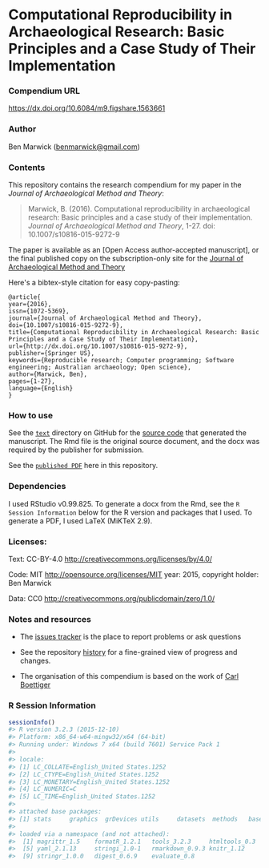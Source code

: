 <!-- README.md is generated from README.Rmd. Please edit that file -->
Computational Reproducibility in Archaeological Research: Basic Principles and a Case Study of Their Implementation
===================================================================================================================

### Compendium URL

<https://dx.doi.org/10.6084/m9.figshare.1563661>

### Author

Ben Marwick (<benmarwick@gmail.com>)

### Contents

This repository contains the research compendium for my paper in the *Journal of Archaeological Method and Theory*:

> Marwick, B. (2016). Computational reproducibility in archaeological research: Basic principles and a case study of their implementation. *Journal of Archaeological Method and Theory*, 1-27. doi: 10.1007/s10816-015-9272-9

The paper is available as an [Open Access author-accepted manuscript], or the final published copy on the subscription-only site for the [Journal of Archaeological Method and Theory](http://link.springer.com/article/10.1007/s10816-015-9272-9)

Here's a bibtex-style citation for easy copy-pasting:

    @article{
    year={2016},
    issn={1072-5369},
    journal={Journal of Archaeological Method and Theory},
    doi={10.1007/s10816-015-9272-9},
    title={Computational Reproducibility in Archaeological Research: Basic Principles and a Case Study of Their Implementation},
    url={http://dx.doi.org/10.1007/s10816-015-9272-9},
    publisher={Springer US},
    keywords={Reproducible research; Computer programming; Software engineering; Australian archaeology; Open science},
    author={Marwick, Ben},
    pages={1-27},
    language={English}
    }

### How to use

See the [`text`](https://github.com/benmarwick/basic_computational_reproducibility_case_study/tree/master/text) directory on GitHub for the [source code](https://github.com/benmarwick/basic_computational_reproducibility_case_study/blob/master/text/basic_computational_reproducibility.Rmd) that generated the manuscript. The Rmd file is the original source document, and the docx was required by the publisher for submission.

See the [`published PDF`](https://github.com/benmarwick/basic_computational_reproducibility_case_study/tree/master/published) here in this repository.

### Dependencies

I used RStudio v0.99.825. To generate a docx from the Rmd, see the `R Session Information` below for the R version and packages that I used. To generate a PDF, I used LaTeX (MiKTeX 2.9).

### Licenses:

Text: CC-BY-4.0 <http://creativecommons.org/licenses/by/4.0/>

Code: MIT <http://opensource.org/licenses/MIT> year: 2015, copyright holder: Ben Marwick

Data: CC0 <http://creativecommons.org/publicdomain/zero/1.0/>

### Notes and resources

-   The [issues tracker](https://github.com/benmarwick/basic_computational_reproducibility_case_study/issues) is the place to report problems or ask questions

-   See the repository [history](https://github.com/benmarwick/basic_computational_reproducibility_case_study/commits/master) for a fine-grained view of progress and changes.

-   The organisation of this compendium is based on the work of [Carl Boettiger](http://www.carlboettiger.info/)

### R Session Information

``` r
sessionInfo()
#> R version 3.2.3 (2015-12-10)
#> Platform: x86_64-w64-mingw32/x64 (64-bit)
#> Running under: Windows 7 x64 (build 7601) Service Pack 1
#> 
#> locale:
#> [1] LC_COLLATE=English_United States.1252 
#> [2] LC_CTYPE=English_United States.1252   
#> [3] LC_MONETARY=English_United States.1252
#> [4] LC_NUMERIC=C                          
#> [5] LC_TIME=English_United States.1252    
#> 
#> attached base packages:
#> [1] stats     graphics  grDevices utils     datasets  methods   base     
#> 
#> loaded via a namespace (and not attached):
#>  [1] magrittr_1.5    formatR_1.2.1   tools_3.2.3     htmltools_0.3  
#>  [5] yaml_2.1.13     stringi_1.0-1   rmarkdown_0.9.3 knitr_1.12     
#>  [9] stringr_1.0.0   digest_0.6.9    evaluate_0.8
```
